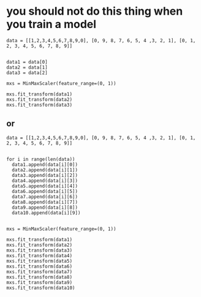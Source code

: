 # you should not do this thing when you train a model

    data = [[1,2,3,4,5,6,7,8,9,0], [0, 9, 8, 7, 6, 5, 4 ,3, 2, 1], [0, 1, 2, 3, 4, 5, 6, 7, 8, 9]]
  
  
    data1 = data[0]
    data2 = data[1]
    data3 = data[2]
  
    mxs = MinMaxScaler(feature_range=(0, 1))
  
    mxs.fit_transform(data1)
    mxs.fit_transform(data2)
    mxs.fit_transform(data3)
  
## or

    data = [[1,2,3,4,5,6,7,8,9,0], [0, 9, 8, 7, 6, 5, 4 ,3, 2, 1], [0, 1, 2, 3, 4, 5, 6, 7, 8, 9]]
  
  
    for i in range(len(data))
      data1.append(data[i][0])
      data2.append(data[i][1])
      data3.append(data[i][2])
      data4.append(data[i][3])
      data5.append(data[i][4])
      data6.append(data[i][5])
      data7.append(data[i][6])
      data8.append(data[i][7])
      data9.append(data[i][8])
      data10.append(data[i][9])
      
  
    mxs = MinMaxScaler(feature_range=(0, 1))
  
    mxs.fit_transform(data1)
    mxs.fit_transform(data2)
    mxs.fit_transform(data3)
    mxs.fit_transform(data4)
    mxs.fit_transform(data5)
    mxs.fit_transform(data6)
    mxs.fit_transform(data7)
    mxs.fit_transform(data8)
    mxs.fit_transform(data9)
    mxs.fit_transform(data10)
